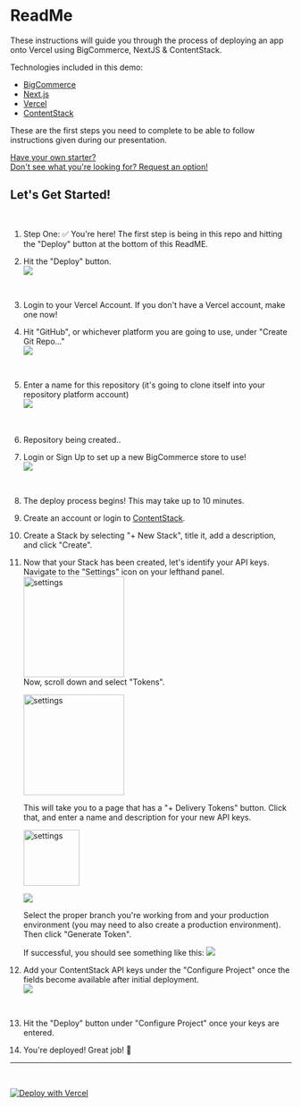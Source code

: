 # ReadMe

These instructions will guide you through the process of deploying an app onto Vercel using BigCommerce, NextJS & ContentStack.

Technologies included in this demo: 
- [BigCommerce](https://www.bigcommerce.com/)
- [Next.js](https://nextjs.org/docs)
- [Vercel](https://vercel.com/dashboard)
- [ContentStack](https://www.contentstack.com/)

These are the first steps you need to complete to be able to follow instructions given during our presentation. 

[Have your own starter?](https://forms.gle/e48caonHNiZBEqDR8)<br/>
[Don't see what you're looking for? Request an option!](https://forms.gle/PYnMDa7SKTRaXzzc6) 


## Let's Get Started! 
<br/>

1. Step One: ✅ You're here! The first step is being in this repo and hitting the "Deploy" button at the bottom of this ReadME. <br/>

2. Hit the "Deploy" button.<br/>
![](images/deploy.png)
<br/>

3. Login to your Vercel Account. If you don't have a Vercel account, make one now! 

4. Hit "GitHub", or whichever platform you are going to use, under "Create Git Repo..." <br/>
![](images/choose_stack.png)
<br/>

5. Enter a name for this repository (it's going to clone itself into your repository platform account) <br/>
![](images/create_a_repo.png)
<br/>

6. Repository being created.. <br/>

7. Login or Sign Up to set up a new BigCommerce store to use! <br/>
![](images/add_bc_to_vercel.png)
<br/>

8. The deploy process begins! This may take up to 10 minutes.<br/>

9. Create an account or login to [ContentStack](https://app.contentstack.com/?_gl=1*2rimkv*_gcl_aw*R0NMLjE2NjU3MDM5NDMuQ2p3S0NBanc3cDZhQmhCaUVpd0E4M2ZHdXNVa1RHRTdOWjZaQ0RoVWJEbjVNMm1odTAwQzRiOW52SDRoZEp2eHJnTGdXYlFLQllLOE1Cb0NPdzBRQXZEX0J3RQ..#!/login). 

10. Create a Stack by selecting "+ New Stack", title it, add a description, and click "Create". <br/>

11. Now that your Stack has been created, let's identify your API keys. Navigate to 
    the "Settings" icon on your lefthand panel. <br/>
    <img src="images/settings.png" alt="settings" width="180"/><br/>
    Now, scroll down and select "Tokens". 

    <img src="images/tokens.png" alt="settings" width="180"/>

    This will take you to a page that has a "+ Delivery Tokens" button. Click that, and enter a name and description for your new API keys. 

    <img src="images/delivery_token.png" alt="settings" height="100"/>

    ![](images/create_new_delivery_token.png)

    Select the proper branch you're working from and your production environment (you may need to also create a production environment). Then click "Generate Token". 

    If successful, you should see something like this: 
    ![](images/new_tokens.png)

12. Add your ContentStack API keys under the "Configure Project" once the fields become available after initial deployment. <br/>
![](images/configure_project.png)
<br/>

13. Hit the "Deploy" button under "Configure Project" once your keys are entered.

14. You're deployed! Great job! 👏 




------ 
<br/>

[![Deploy with Vercel](https://vercel.com/button)](https://vercel.com/new/clone?repository-url=https%3A%2F%2Fgithub.com%2Fbigcommerce%2Fnextjs-contentstack-starter&env=CONTENTSTACK_API_KEY,CONTENTSTACK_ACCESS_TOKEN,CONTENTSTACK_ENV&integration-ids=oac_MuWZiE4jtmQ2ejZQaQ7ncuDT&skippable-integrations=1)